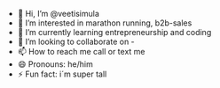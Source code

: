 - 👋 Hi, I’m @veetisimula
- 👀 I’m interested in marathon running, b2b-sales
- 🌱 I’m currently learning entrepreneurship and coding 
- 💞️ I’m looking to collaborate on -
- 📫 How to reach me call or text me
- 😄 Pronouns: he/him
- ⚡ Fun fact: i´m super tall

<!---
veetisimula/veetisimula is a ✨ special ✨ repository because its `README.md` (this file) appears on your GitHub profile.
You can click the Preview link to take a look at your changes.
--->
